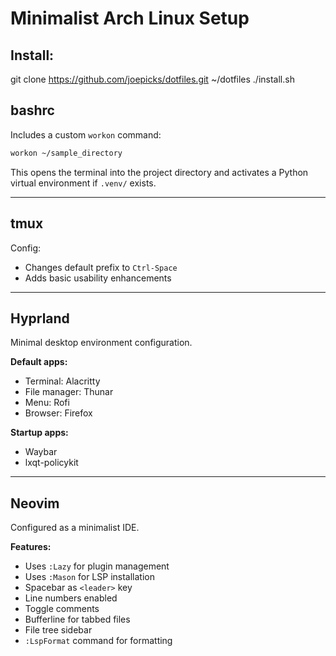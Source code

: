 # Minimalist Arch Linux Setup

## Install:
git clone https://github.com/joepicks/dotfiles.git ~/dotfiles
./install.sh

## bashrc

Includes a custom `workon` command:

```bash
workon ~/sample_directory
```

This opens the terminal into the project directory and activates a Python virtual environment if `.venv/` exists.

---

## tmux

Config:
- Changes default prefix to `Ctrl-Space`
- Adds basic usability enhancements

---

## Hyprland

Minimal desktop environment configuration.

**Default apps:**
- Terminal: Alacritty
- File manager: Thunar
- Menu: Rofi
- Browser: Firefox

**Startup apps:**
- Waybar
- lxqt-policykit

---

## Neovim

Configured as a minimalist IDE.

**Features:**
- Uses `:Lazy` for plugin management
- Uses `:Mason` for LSP installation
- Spacebar as `<leader>` key
- Line numbers enabled
- Toggle comments
- Bufferline for tabbed files
- File tree sidebar
- `:LspFormat` command for formatting
